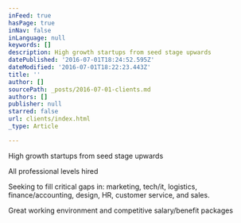 ```yaml
---
inFeed: true
hasPage: true
inNav: false
inLanguage: null
keywords: []
description: High growth startups from seed stage upwards
datePublished: '2016-07-01T18:24:52.595Z'
dateModified: '2016-07-01T18:22:23.443Z'
title: ''
author: []
sourcePath: _posts/2016-07-01-clients.md
authors: []
publisher: null
starred: false
url: clients/index.html
_type: Article

---
```

High growth startups from seed stage upwards

All professional levels hired

Seeking to fill critical gaps in: marketing, tech/it, logistics, finance/accounting, design, HR, customer service, and sales.

Great working environment and competitive salary/benefit packages